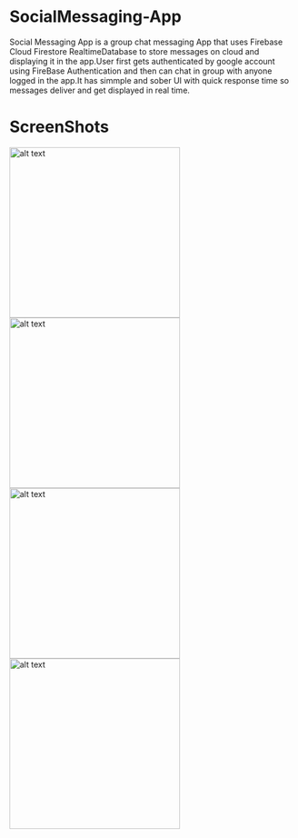 # SocialMessaging-App
Social Messaging App is a group chat messaging App that uses Firebase Cloud Firestore RealtimeDatabase to store messages on cloud and displaying it in the app.User first gets authenticated by google account using FireBase Authentication and then can chat in group with anyone logged in the app.It has simmple and sober UI with quick response time so messages deliver and get displayed in real time.
# ScreenShots
<img src="https://user-images.githubusercontent.com/67758318/114356147-e6372600-9b8d-11eb-8876-175fca48beb0.jpg" alt="alt text" width="300" margin-right="20">   <img src="https://user-images.githubusercontent.com/67758318/114356226-fcdd7d00-9b8d-11eb-9f86-448c395e872f.jpg" alt="alt text" width="300">    
<img src="https://user-images.githubusercontent.com/67758318/114356299-0f57b680-9b8e-11eb-82f2-bc9cd8908235.jpg" alt="alt text" width="300">    <img src="https://user-images.githubusercontent.com/67758318/114356369-226a8680-9b8e-11eb-9787-84ebd3843aaf.jpg" alt="alt text" width="300">
